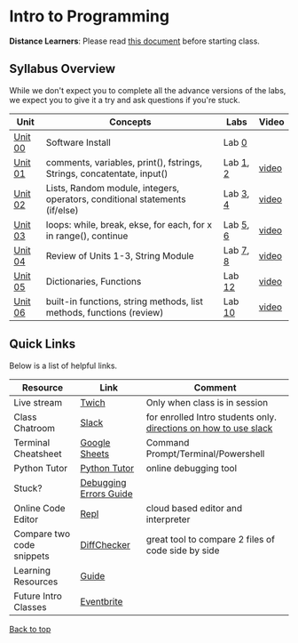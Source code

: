 # Intro to Programming <a id="top"></a>

**Distance Learners**: Please read [this document](https://github.com/PdxCodeGuild/IntroToProgramming/blob/master/documentation/distance.md) before starting class.

## Syllabus Overview
While we don't expect you to complete all the advance versions of the labs, we expect you to give it a try and ask questions if you're stuck.

| Unit | Concepts | Labs | Video |
| ---- |----------| -----| ------|
| [Unit 00](https://github.com/PdxCodeGuild/IntroToProgramming/blob/master/units/unit_00.md) | Software Install | Lab [0](https://github.com/PdxCodeGuild/IntroToProgramming/blob/master/labs/lab00-newfolder.md)
| [Unit 01](https://github.com/PdxCodeGuild/IntroToProgramming/blob/master/units/unit_01.md) | comments, variables, print(), fstrings, Strings, concatentate, input() | Lab [1](https://github.com/PdxCodeGuild/IntroToProgramming/blob/master/labs/lab01-hello.md), [2](https://github.com/PdxCodeGuild/IntroToProgramming/blob/master/labs/lab02-madlib.md) | [video](https://www.youtube.com/watch?v=hV8EVnVCAs4)
| [Unit 02](https://github.com/PdxCodeGuild/IntroToProgramming/blob/master/units/unit_02.md) | Lists, Random module, integers, operators, conditional statements (if/else) | Lab [3](https://github.com/PdxCodeGuild/IntroToProgramming/blob/master/labs/lab03-magic_8_ball.md), [4](https://github.com/PdxCodeGuild/IntroToProgramming/blob/master/labs/lab04-grading.md) | [video](https://www.youtube.com/watch?v=RRv3ynskWm0)
| [Unit 03](https://github.com/PdxCodeGuild/IntroToProgramming/blob/master/units/unit_03.md) | loops: while, break, ekse, for each, for x in range(), continue | Lab [5](https://github.com/PdxCodeGuild/IntroToProgramming/blob/master/labs/lab05-emoticon.md), [6](https://github.com/PdxCodeGuild/IntroToProgramming/blob/master/labs/lab06-rock_paper_scissors.md) | [video](https://www.youtube.com/watch?v=lSykW7worZc) 
| [Unit 04](https://github.com/PdxCodeGuild/IntroToProgramming/blob/master/units/unit_04.md) | Review of Units 1-3, String Module | Lab [7](https://github.com/PdxCodeGuild/IntroToProgramming/blob/master/labs/lab07-guess_the_number.md), [8](https://github.com/PdxCodeGuild/IntroToProgramming/blob/master/labs/lab08-password_generator.md) | [video](https://youtu.be/XJaSQdTQ6VE)
| [Unit 05](https://github.com/PdxCodeGuild/IntroToProgramming/blob/master/units/unit_05.md) | Dictionaries, Functions | Lab [12](https://github.com/PdxCodeGuild/IntroToProgramming/blob/master/labs/lab12-unit_converter.md) | [video](https://youtu.be/U47-2E9izvE)
| [Unit 06](https://github.com/PdxCodeGuild/IntroToProgramming/blob/master/units/unit_06.md) | built-in functions, string methods, list methods, functions (review) | Lab [10](https://github.com/PdxCodeGuild/IntroToProgramming/blob/master/labs/lab10-anagram_checker.md) | [video](https://youtu.be/NvRxXklmx3s)

## Quick Links
Below is a list of helpful links.

| Resource | Link | Comment |
| ------- |----------| -----|
Live stream | [Twich](https://www.twitch.tv/pdxcodeguild/videos)| Only when class is in session
Class Chatroom | [Slack](https://app.slack.com/client/TH5A28SJ0/CH6DE8QK1) | for enrolled Intro students only. [directions on how to use slack](https://github.com/PdxCodeGuild/IntroToProgramming/blob/master/documentation/slack.md)
Terminal Cheatsheet | [Google Sheets](https://docs.google.com/spreadsheets/d/18WWrry7RI2zzJlTsUHQLCsElNjiVVuMGjowBKZ5DPH8/edit#gid=0) | Command Prompt/Terminal/Powershell
Python Tutor | [Python Tutor](http://pythontutor.com/visualize.html#mode=edit) | online debugging tool
Stuck? | [Debugging Errors Guide](https://github.com/PdxCodeGuild/IntroToProgramming/blob/master/documentation/troubleshooting.md) |
Online Code Editor | [Repl](https://repl.it) | cloud based editor and interpreter
Compare two code snippets | [DiffChecker](https://www.diffchecker.com/) | great tool to compare 2 files of code side by side|
Learning Resources | [Guide](https://github.com/PdxCodeGuild/IntroToProgramming/blob/master/documentation/resources.md)
Future Intro Classes | [Eventbrite](https://www.eventbrite.com/o/pdx-code-guild-17959456298) |

[Back to top](#top)
